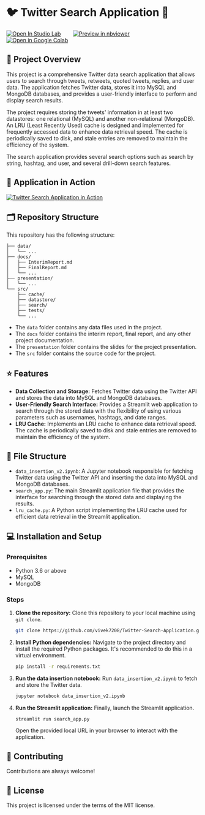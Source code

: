 # 🐦 Twitter Search Application 🚀

[![Open In Studio Lab](https://studiolab.sagemaker.aws/studiolab.svg)](https://studiolab.sagemaker.aws/import/github/vivek7208/Twitter-Search-Application/blob/main/src/datastore/data_insertion_v2.ipynb)
&nbsp;&nbsp;&nbsp;&nbsp;&nbsp;&nbsp;
[![Preview in nbviewer](https://img.shields.io/badge/render-nbviewer-orange.svg)](https://nbviewer.jupyter.org/github/vivek7208/Twitter-Search-Application/blob/main/src/datastore/data_insertion_v2.ipynb)
&nbsp;&nbsp;&nbsp;&nbsp;&nbsp;&nbsp;
[![Open in Google Colab](https://colab.research.google.com/assets/colab-badge.svg)](https://colab.research.google.com/github/vivek7208/Twitter-Search-Application/blob/main/src/datastore/data_insertion_v2.ipynb)

## 🎯 Project Overview

This project is a comprehensive Twitter data search application that allows users to search through tweets, retweets, quoted tweets, replies, and user data. The application fetches Twitter data, stores it into MySQL and MongoDB databases, and provides a user-friendly interface to perform and display search results. 

The project requires storing the tweets' information in at least two datastores: one relational (MySQL) and another non-relational (MongoDB). An LRU (Least Recently Used) cache is designed and implemented for frequently accessed data to enhance data retrieval speed. The cache is periodically saved to disk, and stale entries are removed to maintain the efficiency of the system.

The search application provides several search options such as search by string, hashtag, and user, and several drill-down search features.

## 🎥 Application in Action

[![Twitter Search Application in Action](http://img.youtube.com/vi/7CfPOnk_0zQ/0.jpg)](http://www.youtube.com/watch?v=7CfPOnk_0zQ "Twitter Search Application in Action")

## 🗂 Repository Structure

This repository has the following structure:

```
├── data/
│   └── ...
├── docs/
│   ├── InterimReport.md
│   ├── FinalReport.md
│   └── ...
├── presentation/
│   └── ...
└── src/
    ├── cache/
    ├── datastore/
    ├── search/
    ├── tests/
    └── ...
```

- The `data` folder contains any data files used in the project.
- The `docs` folder contains the interim report, final report, and any other project documentation.
- The `presentation` folder contains the slides for the project presentation.
- The `src` folder contains the source code for the project.

## ⭐ Features

- **Data Collection and Storage:** Fetches Twitter data using the Twitter API and stores the data into MySQL and MongoDB databases.
- **User-Friendly Search Interface:** Provides a Streamlit web application to search through the stored data with the flexibility of using various parameters such as usernames, hashtags, and date ranges.
- **LRU Cache:** Implements an LRU cache to enhance data retrieval speed. The cache is periodically saved to disk and stale entries are removed to maintain the efficiency of the system.

## 📁 File Structure

- `data_insertion_v2.ipynb`: A Jupyter notebook responsible for fetching Twitter data using the Twitter API and inserting the data into MySQL and MongoDB databases.
- `search_app.py`: The main Streamlit application file that provides the interface for searching through the stored data and displaying the results.
- `lru_cache.py`: A Python script implementing the LRU cache used for efficient data retrieval in the Streamlit application.

## 💻 Installation and Setup

### Prerequisites

- Python 3.6 or above
- MySQL
- MongoDB

### Steps

1. **Clone the repository:** Clone this repository to your local machine using `git clone`.

    ```bash
    git clone https://github.com/vivek7208/Twitter-Search-Application.git
    ```

2. **Install Python dependencies:** Navigate to the project directory and install the required Python packages. It's recommended to do this in a virtual environment.

    ```bash
    pip install -r requirements.txt
    ```

3. **Run the data insertion notebook:** Run `data_insertion_v2.ipynb` to fetch and store the Twitter data.

    ```bash
    jupyter notebook data_insertion_v2.ipynb
    ```

4. **Run the Streamlit application:** Finally, launch the Streamlit application.

    ```bash
    streamlit run search_app.py
    ```

    Open the provided local URL in your browser to interact with the application.

## 🤝 Contributing

Contributions are always welcome!

## 📄 License

This project is licensed under the terms of the MIT license.
